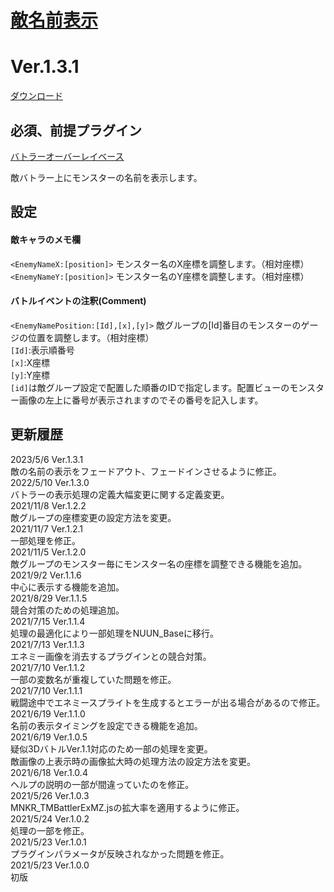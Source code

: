 # [敵名前表示](https://raw.githubusercontent.com/nuun888/MZ/master/NUUN_ButlerName.js)
# Ver.1.3.1  
 [ダウンロード](https://raw.githubusercontent.com/nuun888/MZ/master/NUUN_ButlerName.js)  
 
## 必須、前提プラグイン
[バトラーオーバーレイベース](https://github.com/nuun888/MZ/blob/master/README/BattlerOverlayBase.md)  

敵バトラー上にモンスターの名前を表示します。

## 設定
#### 敵キャラのメモ欄  
`<EnemyNameX:[position]>` モンスター名のX座標を調整します。（相対座標）  
`<EnemyNameY:[position]>` モンスター名のY座標を調整します。（相対座標）  

#### バトルイベントの注釈(Comment)  
`<EnemyNamePosition:[Id],[x],[y]>` 敵グループの[Id]番目のモンスターのゲージの位置を調整します。（相対座標）  
`[Id]`:表示順番号  
`[x]`:X座標  
`[y]`:Y座標  
`[id]`は敵グループ設定で配置した順番のIDで指定します。配置ビューのモンスター画像の左上に番号が表示されますのでその番号を記入します。  

## 更新履歴
2023/5/6 Ver.1.3.1  
敵の名前の表示をフェードアウト、フェードインさせるように修正。  
2022/5/10 Ver.1.3.0  
バトラーの表示処理の定義大幅変更に関する定義変更。  
2021/11/8 Ver.1.2.2  
敵グループの座標変更の設定方法を変更。  
2021/11/7 Ver.1.2.1  
一部処理を修正。  
2021/11/5 Ver.1.2.0  
敵グループのモンスター毎にモンスター名の座標を調整できる機能を追加。  
2021/9/2 Ver.1.1.6  
中心に表示する機能を追加。  
2021/8/29 Ver.1.1.5  
競合対策のための処理追加。  
2021/7/15 Ver.1.1.4  
処理の最適化により一部処理をNUUN_Baseに移行。  
2021/7/13 Ver.1.1.3  
エネミー画像を消去するプラグインとの競合対策。  
2021/7/10 Ver.1.1.2  
一部の変数名が重複していた問題を修正。  
2021/7/10 Ver.1.1.1  
戦闘途中でエネミースプライトを生成するとエラーが出る場合があるので修正。  
2021/6/19 Ver.1.1.0  
名前の表示タイミングを設定できる機能を追加。  
2021/6/19 Ver.1.0.5  
疑似3DバトルVer.1.1対応のため一部の処理を変更。  
敵画像の上表示時の画像拡大時の処理方法の設定方法を変更。  
2021/6/18 Ver.1.0.4  
ヘルプの説明の一部が間違っていたのを修正。  
2021/5/26 Ver.1.0.3  
MNKR_TMBattlerExMZ.jsの拡大率を適用するように修正。  
2021/5/24 Ver.1.0.2  
処理の一部を修正。  
2021/5/23 Ver.1.0.1  
プラグインパラメータが反映されなかった問題を修正。  
2021/5/23 Ver.1.0.0  
初版  
